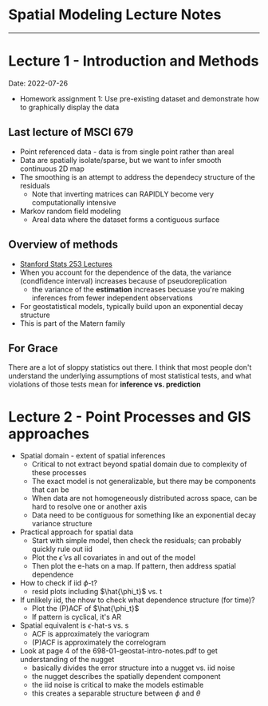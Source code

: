 # Spatial Modeling Lecture Notes

------------------------------------------------------------------------

# Lecture 1 - Introduction and Methods

Date: 2022-07-26

 - Homework assignment 1:
Use pre-existing dataset and demonstrate how to graphically display the data

## Last lecture of MSCI 679
 - Point referenced data - data is from single point rather than areal
 - Data are spatially isolate/sparse, but we want to infer smooth continuous 2D map
 - The smoothing is an attempt to address the dependecy structure of the residuals
 	 - Note that inverting matrices can RAPIDLY become very computationally intensive
 - Markov random field modeling
 	 - Areal data where the dataset forms a contiguous surface

## Overview of methods
 - [Stanford Stats 253 Lectures](https://web.stanford.edu/class/stats253/lectures.html)
 - When you account for the dependence of the data, the variance (condfidence interval) increases because of pseudoreplication 
 	 - the variance of the **estimation** increases becuase you're making inferences from fewer independent observations
 - For geostatistical models, typically build upon an exponential decay structure
 - This is part of the Matern family
 
 
 
 
## For Grace
There are a lot of sloppy statistics out there. I think that most people don't understand the underlying assumptions of most statistical tests, and what violations of those tests mean for **inference vs. prediction** 

# Lecture 2 - Point Processes and GIS approaches

 - Spatial domain - extent of spatial inferences
 	 - Critical to not extract beyond spatial domain due to complexity of these processes
 	 - The exact model is not generalizable, but there may be components that can be
 	 - When data are not homogeneously distributed across space, can be hard to resolve one or another axis
 	 - Data need to be contiguous for something like an exponential decay variance structure
 - Practical approach for spatial data
 	 - Start with simple model, then check the residuals; can probably quickly rule out iid
 	 - Plot the $\hat{\epsilon}$ vs all covariates in and out of the model
 	 - Then plot the e-hats on a map. If pattern, then address spatial dependence
 - How to check if iid $\phi$-t?
 	 - resid plots including $\hat{\phi_t}$ vs. t
 - If unlikely iid, the nhow to check what dependence structure (for time)?
 	 - Plot the (P)ACF of $\hat{\phi_t}$
 	 - If pattern is cyclical, it's AR
 - Spatial equivalent is $\epsilon$-hat-s vs. s
 	 - ACF is approximately the variogram
 	 - (P)ACF is approximately the correlogram
 - Look at page 4 of the 698-01-geostat-intro-notes.pdf to get understanding of the nugget
 	 - basically divides the error structure into a nugget vs. iid noise
 	 - the nugget describes the spatially dependent component
 	 - the iid noise is critical to make the models estimable
 	 - this creates a separable structure between $\phi$ and $\theta$

